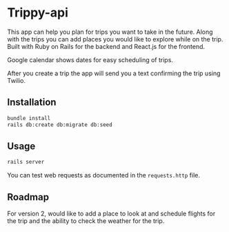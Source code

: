 # Trippy-api

This app can help you plan for trips you want to take in the future. Along with the trips you can add places you would like to explore while on the trip. Built with Ruby on Rails for the backend and React.js for the frontend.

Google calendar shows dates for easy scheduling of trips.

After you create a trip the app will send you a text confirming the trip using Twilio.

## Installation

```bash
bundle install
rails db:create db:migrate db:seed
```

## Usage

```bash
rails server
```

You can test web requests as documented in the `requests.http` file.

## Roadmap

For version 2, would like to add a place to look at and schedule flights for the trip and the ability to check the weather for the trip.
